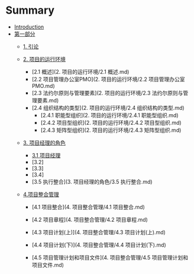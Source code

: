 # Summary

* [Introduction](README.md)
* [第一部分](第一章.md)
    * [1. 引论](引论.md)

    * [2. 项目的运行环境](项目的运行环境.md)
      * [2.1 概述](2. 项目的运行环境/2.1 概述.md)
      * [2.2 项目管理办公室PMO](2. 项目的运行环境/2.2 项目管理办公室PMO.md)
      * [2.3 法约尔原则与管理要素](2. 项目的运行环境/2.3 法约尔原则与管理要素.md)
      * [2.4 组织结构的类型](2. 项目的运行环境/2.4 组织结构的类型.md)
        * [2.4.1 职能型组织](2. 项目的运行环境/2.4.1 职能型组织.md)
        * [2.4.2 项目型组织](2. 项目的运行环境/2.4.2 项目型组织.md)
        * [2.4.3 矩阵型组织](2. 项目的运行环境/2.4.3 矩阵型组织.md)
      
    * [3. 项目经理的角色]()
      
      * [3.1 项目经理]()
      * [3.2]
      * [3.3]
      * [3.4]
      * [3.5 执行整合](3. 项目经理的角色/3.5 执行整合.md)
      
    * [4.项目整合管理]()

      * [4.1 项目整合](4. 项目整合管理/4.1 项目整合.md)

      * [4.2 项目章程](4. 项目整合管理/4.2 项目章程.md)

      * [4.3 项目计划(上)](4. 项目整合管理/4.3 项目计划(上).md)

      * [4.4 项目计划(下)](4. 项目整合管理/4.4 项目计划(下).md)

      * [4.5 项目管理计划和项目文件](4. 项目整合管理/4.5 项目管理计划和项目文件.md)

        

        
